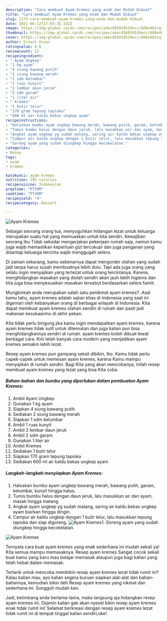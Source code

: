 ```yaml
---
description: "Cara membuat Ayam Kremes yang enak dan Mudah Dibuat"
title: "Cara membuat Ayam Kremes yang enak dan Mudah Dibuat"
slug: 1175-cara-membuat-ayam-kremes-yang-enak-dan-mudah-dibuat
date: 2021-06-12T17:03:35.532Z
image: https://img-global.cpcdn.com/recipes/a4ecd56910519ecc/680x482cq70/ayam-kremes-foto-resep-utama.jpg
thumbnail: https://img-global.cpcdn.com/recipes/a4ecd56910519ecc/680x482cq70/ayam-kremes-foto-resep-utama.jpg
cover: https://img-global.cpcdn.com/recipes/a4ecd56910519ecc/680x482cq70/ayam-kremes-foto-resep-utama.jpg
author: Ernest Dixon
ratingvalue: 4.6
reviewcount: 12
recipeingredient:
- " Ayam Ungkep"
- "1 kg ayam"
- "4 siung bawang putih"
- "2 siung bawang merah"
- "1 sdm ketumbar"
- "1 ruas kunyit"
- "2 lembar daun jeruk"
- "2 sdm garam"
- "1 liter air"
- " Kremes"
- "1 butir telur"
- "170 gram tepung tapioka"
- "600 ml air kaldu bekas ungkep ayam"
recipeinstructions:
- "Haluskan bumbu ayam ungkep bawang merah, bawang putih, garam, ketumbar, kunyit hingga halus."
- "Tumis bumbu halus dengan daun jeruk, lalu masukkan air dan ayam, masak hingga matang."
- "Angkat ayam ungkep yg sudah matang, saring air kaldu bekas ungkep ayam biarkan hingga dingin."
- "Campur air kaldu ungkep dengan 1 butir telur, lalu masukkan tepung tapioka dan siap digoreng."
- "Goreng ayam yang sudah diungkep hingga kecokelatan."
categories:
- Resep
tags:
- ayam
- kremes

katakunci: ayam kremes 
nutrition: 195 calories
recipecuisine: Indonesian
preptime: "PT39M"
cooktime: "PT40M"
recipeyield: "4"
recipecategory: Dessert

---
```



![Ayam Kremes](https://img-global.cpcdn.com/recipes/a4ecd56910519ecc/680x482cq70/ayam-kremes-foto-resep-utama.jpg)

Sebagai seorang orang tua, menyuguhkan hidangan lezat untuk keluarga merupakan suatu hal yang memuaskan untuk kita sendiri. Kewajiban seorang ibu Tidak sekadar mengerjakan pekerjaan rumah saja, namun kamu juga wajib memastikan keperluan gizi tercukupi dan juga panganan yang disantap keluarga tercinta wajib menggugah selera.

Di zaman  sekarang, kamu sebenarnya dapat mengorder olahan yang sudah jadi tanpa harus susah membuatnya lebih dulu. Tapi ada juga orang yang selalu ingin menyajikan yang terlezat untuk orang tercintanya. Karena, menghidangkan masakan yang diolah sendiri akan jauh lebih higienis dan kita juga bisa menyesuaikan masakan tersebut berdasarkan selera famili. 



Mungkinkah anda merupakan salah satu penikmat ayam kremes?. Asal kamu tahu, ayam kremes adalah sajian khas di Indonesia yang saat ini digemari oleh kebanyakan orang di berbagai wilayah di Indonesia. Kita dapat membuat ayam kremes olahan sendiri di rumah dan pasti jadi makanan kesukaanmu di akhir pekan.

Kita tidak perlu bingung jika kamu ingin mendapatkan ayam kremes, karena ayam kremes tidak sulit untuk ditemukan dan juga kalian pun bisa menghidangkannya sendiri di rumah. ayam kremes boleh dibuat lewat berbagai cara. Kini telah banyak cara modern yang menjadikan ayam kremes semakin lebih lezat.

Resep ayam kremes pun gampang sekali dibikin, lho. Kamu tidak perlu capek-capek untuk memesan ayam kremes, karena Kamu mampu menyajikan di rumah sendiri. Bagi Kita yang akan mencobanya, inilah resep membuat ayam kremes yang lezat yang bisa Kita coba.

<!--inarticleads1-->

##### Bahan-bahan dan bumbu yang diperlukan dalam pembuatan Ayam Kremes:

1. Ambil  Ayam Ungkep
1. Gunakan 1 kg ayam
1. Siapkan 4 siung bawang putih
1. Sediakan 2 siung bawang merah
1. Siapkan 1 sdm ketumbar
1. Ambil 1 ruas kunyit
1. Ambil 2 lembar daun jeruk
1. Ambil 2 sdm garam
1. Gunakan 1 liter air
1. Ambil  Kremes
1. Sediakan 1 butir telur
1. Siapkan 170 gram tepung tapioka
1. Sediakan 600 ml air kaldu bekas ungkep ayam




<!--inarticleads2-->

##### Langkah-langkah menyiapkan Ayam Kremes:

1. Haluskan bumbu ayam ungkep bawang merah, bawang putih, garam, ketumbar, kunyit hingga halus.
1. Tumis bumbu halus dengan daun jeruk, lalu masukkan air dan ayam, masak hingga matang.
1. Angkat ayam ungkep yg sudah matang, saring air kaldu bekas ungkep ayam biarkan hingga dingin.
1. Campur air kaldu ungkep dengan 1 butir telur, lalu masukkan tepung tapioka dan siap digoreng.
<img src="//assets-global.cpcdn.com/assets/icons/button_play-2c75c40dde080a61004c1f40b05d8f140eaff45d7e9e6481dc71c63d2e7c4909.png" alt="Ayam Kremes">1. Goreng ayam yang sudah diungkep hingga kecokelatan.
<img src="//assets-global.cpcdn.com/assets/icons/button_play-2c75c40dde080a61004c1f40b05d8f140eaff45d7e9e6481dc71c63d2e7c4909.png" alt="Ayam Kremes">



Ternyata cara buat ayam kremes yang enak sederhana ini mudah sekali ya! Kita semua mampu memasaknya. Resep ayam kremes Sangat cocok sekali buat kamu yang baru mau belajar memasak ataupun juga bagi kalian yang telah hebat dalam memasak.

Tertarik untuk mencoba membikin resep ayam kremes lezat tidak rumit ini? Kalau kalian mau, ayo kalian segera buruan siapkan alat-alat dan bahan-bahannya, kemudian bikin deh Resep ayam kremes yang nikmat dan sederhana ini. Sungguh mudah kan. 

Jadi, ketimbang anda berlama-lama, maka langsung aja hidangkan resep ayam kremes ini. Dijamin kalian gak akan nyesel bikin resep ayam kremes enak tidak rumit ini! Selamat berkreasi dengan resep ayam kremes lezat tidak rumit ini di tempat tinggal kalian sendiri,oke!.

